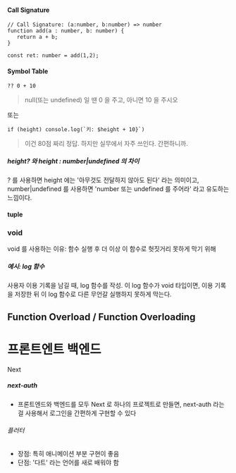 

#### Call Signature
```
// Call Signature: (a:number, b:number) => number
function add(a : number, b: number) {
   return a + b;
}

const ret: number = add(1,2);
```

#### Symbol Table 

```
?? 0 + 10 
```
> null(또는 undefined) 일 땐 0 을 주고, 아니면 10 을 주시오

또는
```
if (height) console.log(`키: $height + 10}`) 
```
> 이건 80점 짜리 정답. 하지만 실무에서 자주 쓰인다. 간편하니까.


##### height? 와 height : number|undefined 의 차이
? 를 사용하면 height 에는 '아무것도 전달하지 않아도 된다' 라는 의미이고,  
number|undefined 를 사용하면 'number 또는 undefined 를 주어라' 라고 유도하는 느낌이다. 


#### tuple 

### void 
void 를 사용하는 이유: 함수 실행 후 더 이상 이 함수로 헛짓거리 못하게 막기 위해  
##### 예시: log 함수  
사용자 이용 기록을 남길 때, log 함수를 작성. 이 log 함수가 void 타입이면, 이용 기록을 저장한 뒤 이 log 함수로 다른 무언갈 실행하지 못하게 막는다. 



## Function Overload / Function Overloading 


# 프론트엔트 백엔드 
Next
##### next-auth
- 프론트엔드와 백엔드를 모두 Next 로 하나의 프로젝트로 만들면, next-auth 라는걸 사용해서 로그인을 간편하게 구현할 수 있다


###### 플러터
- 장점: 특히 애니메이션 부분 구현이 좋음
- 단점: '다트' 라는 언어를 새로 배워야 함
